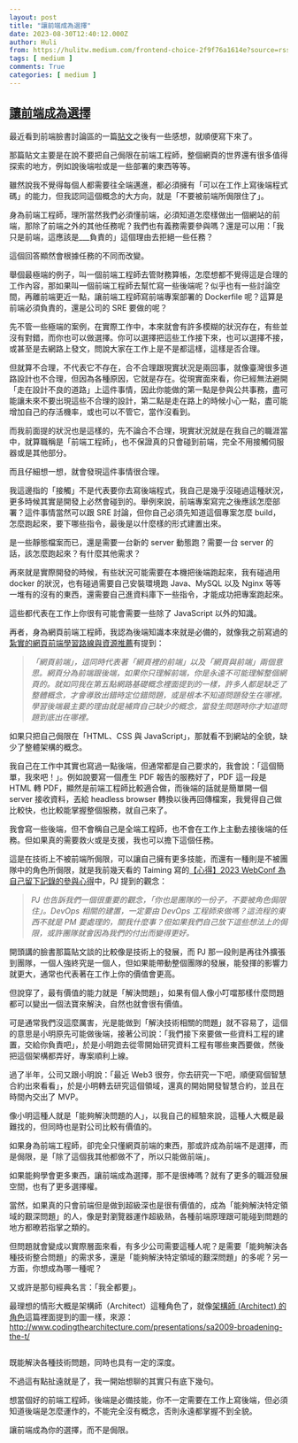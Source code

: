 ```yaml
---
layout: post
title: "讓前端成為選擇"
date: 2023-08-30T12:40:12.000Z
author: Huli
from: https://hulitw.medium.com/frontend-choice-2f9f76a1614e?source=rss-f1fb3e40dc37------2
tags: [ medium ]
comments: True
categories: [ medium ]
---
```

<!--1693399212000-->
[讓前端成為選擇](https://hulitw.medium.com/frontend-choice-2f9f76a1614e?source=rss-f1fb3e40dc37------2)
------

<div>
<p>最近看到前端臉書討論區的一篇<a href="https://www.facebook.com/groups/f2e.tw/posts/6427388497298461/?__cft__%5B0%5D=AZVbdV7Y4Sw88x23-U_KW9gBQetMa7BzP_I_OMpROcM8gzxPNUlVh2_y_WOF0B44nzlE9ImSVOnKtn_RL6uhdp7O4ClqXE7idujXjDWRprO3AVn_OK1p81rcUxIdOy66_NkE2I8rLhxPG3yyq-iHYESg&amp;__tn__=%2CO%2CP-R">貼文</a>之後有一些感想，就順便寫下來了。</p><p>那篇貼文主要是在說不要把自己侷限在前端工程師，整個網頁的世界還有很多值得探索的地方，例如說後端啦或是一些部署的東西等等。</p><p>雖然說我不覺得每個人都需要往全端邁進，都必須擁有「可以在工作上寫後端程式碼」的能力，但我認同這個概念的大方向，就是「不要被前端所侷限住了」。</p><p>身為前端工程師，理所當然我們必須懂前端，必須知道怎麼樣做出一個網站的前端，那除了前端之外的其他任務呢？我們也有義務需要參與嗎？還是可以用：「我只是前端，這應該是___負責的」這個理由去拒絕一些任務？</p><p>這個回答顯然會根據任務的不同而改變。</p><p>舉個最極端的例子，叫一個前端工程師去管財務算帳，怎麼想都不覺得這是合理的工作內容，那如果叫一個前端工程師去幫忙寫一些後端呢？似乎也有一些討論空間，再離前端更近一點，讓前端工程師寫前端專案部署的 Dockerfile 呢？這算是前端必須負責的，還是公司的 SRE 要做的呢？</p><p>先不管一些極端的案例，在實際工作中，本來就會有許多模糊的狀況存在，有些並沒有對錯，而你也可以做選擇。你可以選擇把這些工作接下來，也可以選擇不接，或甚至是去網路上發文，問說大家在工作上是不是都這樣，這樣是否合理。</p><p>但就算不合理，不代表它不存在，合不合理跟現實狀況是兩回事，就像臺灣很多道路設計也不合理，但因為各種原因，它就是存在。從現實面來看，你已經無法避開「走在設計不良的道路」上這件事情，因此你能做的第一點是參與公共事務，盡可能讓未來不要出現這些不合理的設計，第二點是走在路上的時候小心一點，盡可能增加自己的存活機率，或也可以不管它，當作沒看到。</p><p>而我前面提的狀況也是這樣的，先不論合不合理，現實狀況就是在我自己的職涯當中，就算職稱是「前端工程師」，也不保證真的只會碰到前端，完全不用接觸伺服器或是其他部分。</p><p>而且仔細想一想，就會發現這件事情很合理。</p><p>我這邊指的「接觸」不是代表要你去寫後端程式，我自己是幾乎沒碰過這種狀況，更多時候其實是開發上必然會碰到的。舉例來說，前端專案寫完之後應該怎麼部署？這件事情當然可以跟 SRE 討論，但你自己必須先知道這個專案怎麼 build，怎麼跑起來，要下哪些指令，最後是以什麼樣的形式建置出來。</p><p>是一些靜態檔案而已，還是需要一台新的 server 動態跑？需要一台 server 的話，該怎麼跑起來？有什麼其他需求？</p><p>再來就是實際開發的時候，有些狀況可能需要在本機把後端跑起來，我有碰過用 docker 的狀況，也有碰過需要自己安裝環境跑 Java、MySQL 以及 Nginx 等等一堆有的沒有的東西，還需要自己進資料庫下一些指令，才能成功把專案跑起來。</p><p>這些都代表在工作上你很有可能會需要一些除了 JavaScript 以外的知識。</p><p>再者，身為網頁前端工程師，我認為後端知識本來就是必備的，就像我之前寫過的<a href="https://blog.huli.tw/2019/08/21/real-front-end-learning-path/">紮實的網頁前端學習路線與資源推薦</a>有提到：</p><blockquote><em>「網頁前端」，這同時代表著「網頁裡的前端」以及「網頁與前端」兩個意思。網頁分為前端跟後端，如果你只理解前端，你是永遠不可能理解整個網頁的。就如同我在第五點網路基礎概念裡面提到的一樣，許多人都是缺乏了整體概念，才會導致出錯時定位錯問題，或是根本不知道問題發生在哪裡。學習後端最主要的理由就是補齊自己缺少的概念，當發生問題時你才知道問題到底出在哪裡。</em></blockquote><p>如果只把自己侷限在「HTML、CSS 與 JavaScript」，那就看不到網站的全貌，缺少了整體架構的概念。</p><p>我自己在工作中其實也寫過一點後端，但通常都是自己要求的，我會說：「這個簡單，我來吧！」。例如說要寫一個產生 PDF 報告的服務好了，PDF 這一段是 HTML 轉 PDF，顯然是前端工程師比較適合做，而後端的話就是簡單開一個 server 接收資料，丟給 headless browser 轉換以後再回傳檔案，我覺得自己做比較快，也比較能掌握整個服務，就自己來了。</p><p>我會寫一些後端，但不會稱自己是全端工程師，也不會在工作上主動去接後端的任務。但如果真的需要救火或是支援，我也可以擔下這個任務。</p><p>這是在技術上不被前端所侷限，可以讓自己擁有更多技能，而還有一種則是不被團隊中的角色所侷限，就是我前幾天看的 Taiming 寫的<a href="https://just-taiming.medium.com/%E5%BF%83%E5%BE%97-2023-webconf-%E7%82%BA%E8%87%AA%E5%B7%B1%E7%95%99%E4%B8%8B%E8%A8%98%E9%8C%84%E7%9A%84%E5%8F%83%E8%88%87%E5%BF%83%E5%BE%97-8a30bd106a5b">【心得】2023 WebConf 為自己留下記錄的參與心得</a>中，PJ 提到的觀念：</p><blockquote><em>PJ 也告訴我們一個很重要的觀念，「你也是團隊的一份子，不要被角色侷限住」。DevOps 相關的建置，一定要由 DevOps 工程師來做嗎？這流程的東西不就是 PM 要處理的，關我什麼事？但如果我們自己放下這些想法上的侷限，或許團隊就會因為我們的付出而變得更好。</em></blockquote><p>開頭講的臉書那篇貼文談的比較像是技術上的發展，而 PJ 那一段則是再往外擴張到團隊，一個人強終究是一個人，但如果能帶動整個團隊的發展，能發揮的影響力就更大，通常也代表著在工作上你的價值會更高。</p><p>但說穿了，最有價值的能力就是「解決問題」，如果有個人像小叮噹那樣什麼問題都可以變出一個法寶來解決，自然也就會很有價值。</p><p>可是通常我們沒這麼厲害，光是能做到「解決技術相關的問題」就不容易了，這個的意思是小明原先可能做後端，接著公司說：「我們接下來要做一些資料工程的建置，交給你負責吧」，於是小明跑去從零開始研究資料工程有哪些東西要做，然後把這個架構都弄好，專案順利上線。</p><p>過了半年，公司又跟小明說：「最近 Web3 很夯，你去研究一下吧，順便寫個智慧合約出來看看」，於是小明轉去研究這個領域，還真的開始開發智慧合約，並且在時間內交出了 MVP。</p><p>像小明這種人就是「能夠解決問題的人」，以我自己的經驗來說，這種人大概是最難找的，但同時也是對公司比較有價值的。</p><p>如果身為前端工程師，卻完全只懂網頁前端的東西，那或許成為前端不是選擇，而是侷限，是「除了這個我其他都做不了，所以只能做前端」。</p><p>如果能夠學會更多東西，讓前端成為選擇，那不是很棒嗎？就有了更多的職涯發展空間，也有了更多選擇權。</p><p>當然，如果真的只會前端但是做到超級深也是很有價值的，成為「能夠解決特定領域的艱深問題」的人，像是對瀏覽器運作超級熟，各種前端原理跟可能碰到問題的地方都暸若指掌之類的。</p><p>但問題就會變成以實際層面來看，有多少公司需要這種人呢？是需要「能夠解決各種技術整合問題」的需求多，還是「能夠解決特定領域的艱深問題」的多呢？另一方面，你想成為哪一種呢？</p><p>又或許是那句經典名言：「我全都要」。</p><p>最理想的情形大概是架構師（Architect）這種角色了，就像<a href="https://dotblogs.com.tw/regionbbs/2020/12/06/architect_role_definition">架構師 (Architect) 的角色</a>這篇裡面提到的圖一樣，來源：<a href="http://www.codingthearchitecture.com/presentations/sa2009-broadening-the-t/">http://www.codingthearchitecture.com/presentations/sa2009-broadening-the-t/</a></p><figure><img alt="" src="https://cdn-images-1.medium.com/max/1024/1*fk_zOQI14WxrgoQeTv10aw.png" /></figure><p>既能解決各種技術問題，同時也具有一定的深度。</p><p>不過這有點扯遠就是了，我一開始想聊的其實只有底下幾句。</p><p>想當個好的前端工程師，後端是必備技能，你不一定需要在工作上寫後端，但必須知道後端是怎麼運作的，不能完全沒有概念，否則永遠都掌握不到全貌。</p><p>讓前端成為你的選擇，而不是侷限。</p><img src="https://medium.com/_/stat?event=post.clientViewed&referrerSource=full_rss&postId=2f9f76a1614e" width="1" height="1" alt="">
</div>
